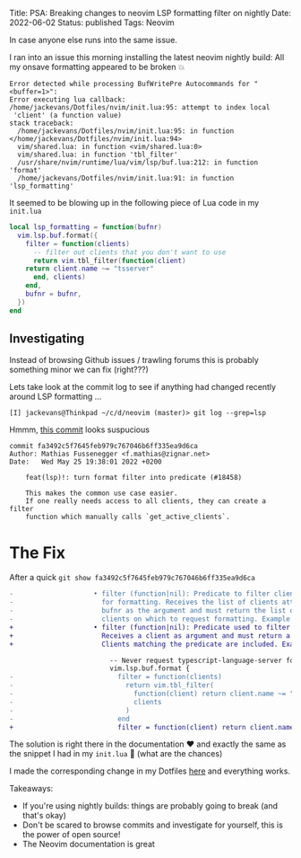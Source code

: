 Title: PSA: Breaking changes to neovim LSP formatting filter on nightly
Date: 2022-06-02
Status: published
Tags: Neovim

In case anyone else runs into the same issue.

I ran into an issue this morning installing the latest neovim nightly build: All my onsave formatting appeared to be broken 💥


```text
Error detected while processing BufWritePre Autocommands for "<buffer=1>":
Error executing lua callback: /home/jackevans/Dotfiles/nvim/init.lua:95: attempt to index local
 'client' (a function value)
stack traceback:
  /home/jackevans/Dotfiles/nvim/init.lua:95: in function </home/jackevans/Dotfiles/nvim/init.lua:94>
  vim/shared.lua: in function <vim/shared.lua:0>
  vim/shared.lua: in function 'tbl_filter'
  /usr/share/nvim/runtime/lua/vim/lsp/buf.lua:212: in function 'format'
  /home/jackevans/Dotfiles/nvim/init.lua:91: in function 'lsp_formatting'
```

It seemed to be blowing up in the following piece of Lua code in my `init.lua`

```lua
local lsp_formatting = function(bufnr)
  vim.lsp.buf.format({
    filter = function(clients)
      -- filter out clients that you don't want to use
      return vim.tbl_filter(function(client)
	return client.name ~= "tsserver"
      end, clients)
    end,
    bufnr = bufnr,
  })
end
```

## Investigating

Instead of browsing Github issues / trawling forums this is probably something minor we can fix (right???)

Lets take look at the commit log to see if anything had changed recently around LSP formatting ...

```
[I] jackevans@Thinkpad ~/c/d/neovim (master)> git log --grep=lsp
```

Hmmm, [this commit](https://github.com/neovim/neovim/commit/fa3492c5f7645feb979c767046b6ff335ea9d6ca) looks suspucious

```
commit fa3492c5f7645feb979c767046b6ff335ea9d6ca
Author: Mathias Fussenegger <f.mathias@zignar.net>
Date:   Wed May 25 19:38:01 2022 +0200

    feat(lsp)!: turn format filter into predicate (#18458)

    This makes the common use case easier.
    If one really needs access to all clients, they can create a filter
    function which manually calls `get_active_clients`.
```


# The Fix


After a quick `git show fa3492c5f7645feb979c767046b6ff335ea9d6ca`

```diff
-                    • filter (function|nil): Predicate to filter clients used
-                      for formatting. Receives the list of clients attached to
-                      bufnr as the argument and must return the list of
-                      clients on which to request formatting. Example:    • >
+                    • filter (function|nil): Predicate used to filter clients.
+                      Receives a client as argument and must return a boolean.
+                      Clients matching the predicate are included. Example:    • >

                         -- Never request typescript-language-server for formatting
                         vim.lsp.buf.format {
-                          filter = function(clients)
-                            return vim.tbl_filter(
-                              function(client) return client.name ~= "tsserver" end,
-                              clients
-                            )
-                          end
+                          filter = function(client) return client.name ~= "tsserver" end
```

The solution is right there in the documentation ❤️ and exactly the same as the snippet I had in my `init.lua` 🤯 (what are the chances)

I made the corresponding change in my Dotfiles [here](https://github.com/Jackevansevo/Dotfiles/commit/6d6166fd3e28761a52f44cd83098bcbc6e7cb7de) and everything works.

Takeaways:
- If you're using nightly builds: things are probably going to break (and that's okay)
- Don't be scared to browse commits and investigate for yourself, this is the power of open source!
- The Neovim documentation is great
